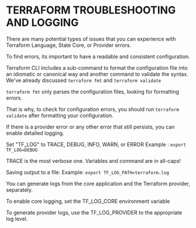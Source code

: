 # TERRAFORM TROUBLESHOOTING AND LOGGING

There are many potential types of issues that you can experience with Terraform Language, State Core, or Provider errors.

To find errors, its important to have a readable and consistent configuration.

Terraform CLI includes a sub-command to format the configuration file into an idiomatic or canonical way and another command to validate the syntax. We've already discussed `terraform fmt` and `terraform validate`

`terraform fmt` only parses the configuration files, looking for formatting errors.

That is why, to check for configuration errors, you should run `terraform validate` after formatting your configuration.

If there is a provider error or any other error that still persists, you can enable detailed logging.

Set "TF_LOG" to TRACE, DEBUG, INFO, WARN, or ERROR
Example : `export TF_LOG=DEBUG`

TRACE is the most verbose one.
Variables and command are in all-caps!

Saving output to a file:
Example: `export TF_LOG_PATH=terraform.log`

You can generate logs from the core application and the Terraform provider, separately.

To enable core logging, set the TF_LOG_CORE environment variable

To generate provider logs, use the TF_LOG_PROVIDER to the appropriate log level.